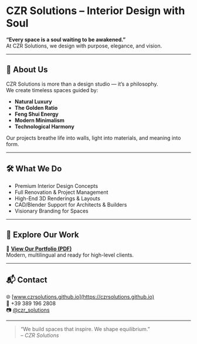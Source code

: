 # CZR Solutions – Interior Design with Soul

**“Every space is a soul waiting to be awakened.”**  
At CZR Solutions, we design with purpose, elegance, and vision.

---

## 🌿 About Us

CZR Solutions is more than a design studio — it’s a philosophy.  
We create timeless spaces guided by:

- **Natural Luxury**
- **The Golden Ratio**
- **Feng Shui Energy**
- **Modern Minimalism**
- **Technological Harmony**

Our projects breathe life into walls, light into materials, and meaning into form.

---

## 🛠️ What We Do

- Premium Interior Design Concepts  
- Full Renovation & Project Management  
- High-End 3D Renderings & Layouts  
- CAD/Blender Support for Architects & Builders  
- Visionary Branding for Spaces

---

## 📁 Explore Our Work

💼 **[View Our Portfolio (PDF)](CZR_Solutions_Portfolio_FINAL_with_Dining_FIXED.pdf)**  
Modern, multilingual and ready for high-level clients.

---

## 📬 Contact

🌐 [www.czrsolutions.github.io](https://czrsolutions.github.io)  
📱 +39 389 196 2808  
📷 [@czr_solutions](https://instagram.com/czr_solutions)

---

> “We build spaces that inspire. We shape equilibrium.”  
> – *CZR Solutions*
